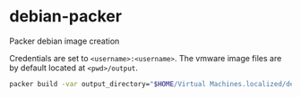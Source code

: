 # debian-packer

Packer debian image creation

Credentials are set to `<username>:<username>`.
The vmware image files are by default located at `<pwd>/output`.

```bash
packer build -var output_directory="$HOME/Virtual Machines.localized/debian12-latest" -var username=user -force debian.pkr.hcl
```
